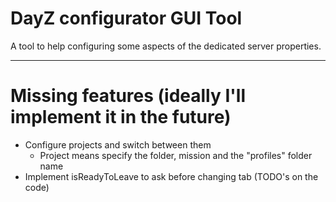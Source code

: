 # DayZ configurator GUI Tool

A tool to help configuring some aspects of the dedicated server properties.

-------------------------------
# Missing features (ideally I'll implement it in the future)
* Configure projects and switch between them
  * Project means specify the folder, mission and the "profiles" folder name
* Implement isReadyToLeave to ask before changing tab (TODO's on the code)